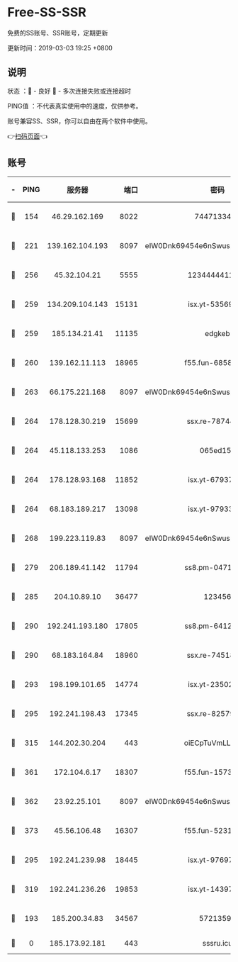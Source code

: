 # Free-SS-SSR

免费的SS账号、SSR账号，定期更新

更新时间：2019-03-03 19:25 +0800

## 说明

状态     ：🙂 - 良好 🙁 - 多次连接失败或连接超时

PING值   ：不代表真实使用中的速度，仅供参考。

账号兼容SS、SSR，你可以自由在两个软件中使用。

👉[扫码页面](https://liesauer.github.io/free-ss-ssr.github.io/)👈

## 账号

|-|PING|服务器|端口|密码|加密方式|区域|
|:----:|:----:|:-----:|-----:|:----:|:----:|:----:|
|🙂|154|46.29.162.169|8022|7447133485|aes-256-cfb|RU|
|🙂|221|139.162.104.193|8097|eIW0Dnk69454e6nSwuspv9DmS201tQ0D|aes-256-cfb|JP|
|🙂|256|45.32.104.21|5555|1234444411111|aes-256-cfb|SG|
|🙂|259|134.209.104.143|15131|isx.yt-53569932|aes-256-cfb|SG|
|🙂|259|185.134.21.41|11135|edgkeb|aes-256-cfb|GB|
|🙂|260|139.162.11.113|18965|f55.fun-68582887|aes-256-cfb|SG|
|🙂|263|66.175.221.168|8097|eIW0Dnk69454e6nSwuspv9DmS201tQ0D|aes-256-cfb|US|
|🙂|264|178.128.30.219|15699|ssx.re-78744964|aes-256-cfb|SG|
|🙂|264|45.118.133.253|1086|065ed15a|aes-256-cfb|SG|
|🙂|264|178.128.93.168|11852|isx.yt-67937550|aes-256-cfb|SG|
|🙂|264|68.183.189.217|13098|isx.yt-97933263|aes-256-cfb|SG|
|🙂|268|199.223.119.83|8097|eIW0Dnk69454e6nSwuspv9DmS201tQ0D|aes-256-cfb|US|
|🙂|279|206.189.41.142|11794|ss8.pm-04714048|aes-256-cfb|SG|
|🙂|285|204.10.89.10|36477|123456|aes-256-cfb|US|
|🙂|290|192.241.193.180|17805|ss8.pm-64125416|aes-256-cfb|US|
|🙂|290|68.183.164.84|18960|ssx.re-74518385|aes-256-cfb|US|
|🙂|293|198.199.101.65|14774|isx.yt-23502068|aes-256-cfb|US|
|🙂|295|192.241.198.43|17345|ssx.re-82579728|aes-256-cfb|US|
|🙂|315|144.202.30.204|443|oiECpTuVmLLxk4Ts|aes-256-cfb|US|
|🙂|361|172.104.6.17|18307|f55.fun-15739301|aes-256-cfb|US|
|🙂|362|23.92.25.101|8097|eIW0Dnk69454e6nSwuspv9DmS201tQ0D|aes-256-cfb|US|
|🙂|373|45.56.106.48|16307|f55.fun-52314047|aes-256-cfb|US|
|🙂|295|192.241.239.98|18445|isx.yt-97697625|aes-256-cfb|US|
|🙂|319|192.241.236.26|19853|isx.yt-14397155|aes-256-cfb|US|
|🙁|193|185.200.34.83|34567|57213592|aes-256-cfb|US|
|🙁|0|185.173.92.181|443|sssru.icu|rc4-md5|RU|
